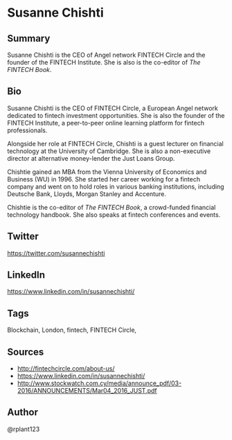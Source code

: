 # Susanne Chishti

## Summary
Susanne Chishti is the CEO of Angel network FINTECH Circle and the founder of the FINTECH Institute. She is also is the co-editor of *The FINTECH Book*.

## Bio
Susanne Chishti is the CEO of FINTECH Circle, a European Angel network dedicated to fintech investment opportunities. She is also the founder of the FINTECH Institute, a peer-to-peer online learning platform for fintech professionals. 

Alongside her role at FINTECH Circle, Chishti is a guest lecturer on financial technology at the University of Cambridge. She is also a non-executive director at alternative money-lender the Just Loans Group. 

Chishtie gained an MBA from the Vienna University of Economics and Business (WU) in 1996. She started her career working for a fintech company and went on to hold roles in various banking institutions, including Deutsche Bank, Lloyds, Morgan Stanley and Accenture.

Chishtie is the co-editor of *The FINTECH Book*, a crowd-funded financial technology handbook. She also speaks at fintech conferences and events.

## Twitter
https://twitter.com/susannechishti

## LinkedIn
https://www.linkedin.com/in/susannechishti/

## Tags
Blockchain, London, fintech, FINTECH Circle,

## Sources
* http://fintechcircle.com/about-us/
* https://www.linkedin.com/in/susannechishti/
* http://www.stockwatch.com.cy/media/announce_pdf/03-2016/ANNOUNCEMENTS/Mar04_2016_JUST.pdf

## Author
@rplant123
